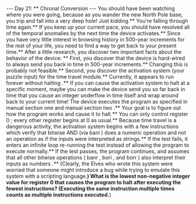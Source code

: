 --- Day 21: ** Chronal Conversion ---
You should have been watching where you were going, because as you wander the new North Pole base, you trip and fall into a very deep hole!
Just kidding.**
You're falling through time again.**
If you keep up your current pace, you should have resolved all of the temporal anomalies by the next time the device activates.** Since you have very little interest in browsing history in 500-year increments for the rest of your life, you need to find a way to get back to your present time.**
After a little research, you discover two important facts about the behavior of the device: **
First, you discover that the device is hard-wired to always send you back in time in 500-year increments.** Changing this is probably not feasible.**
Second, you discover the
activation system
(your puzzle input) for the time travel module.**  Currently, it appears to
run forever without halting
.**
If you can cause the activation system to
halt
at a specific moment, maybe you can make the device send you so far back in time that you cause an
integer underflow
in time itself
and wrap around back to your current time!
The device executes the program as specified in
manual section one
and
manual section two
.**
Your goal is to figure out how the program works and cause it to halt.**  You can only control
register
0
; every other register begins at
0
as usual.**
Because time travel is a dangerous activity, the activation system begins with a few instructions which verify that
bitwise AND
(via
bani
) does a
numeric
operation and
not
an operation as if the inputs were interpreted as strings.** If the test fails, it enters an infinite loop re-running the test instead of allowing the program to execute normally.**  If the test passes, the program continues, and assumes that
all other bitwise operations
(
banr
,
bori
, and
borr
) also interpret their inputs as
numbers
.** (Clearly, the Elves who wrote this system were worried that someone might introduce a bug while trying to emulate this system with a scripting language.**)
What is the lowest non-negative integer value for register
0
that causes the program to halt after executing the fewest instructions?
(Executing the same instruction multiple times counts as multiple instructions executed.**)